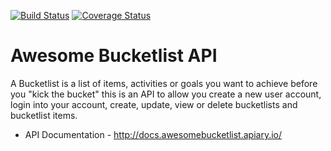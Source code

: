 [![Build Status](https://travis-ci.org/brayoh/bucket-list-api.svg?branch=develop)](https://travis-ci.org/brayoh/bucket-list-api)
[![Coverage Status](https://coveralls.io/repos/github/brayoh/bucket-list-api/badge.svg?branch=develop)](https://coveralls.io/github/brayoh/bucket-list-api?branch=develop)

# Awesome Bucketlist API
A Bucketlist is a list of items, activities or goals you want to achieve before you "kick the bucket" this is an API to allow you create a new user account, login into your account, create, update, view or delete bucketlists and bucketlist items.

- API Documentation - http://docs.awesomebucketlist.apiary.io/
